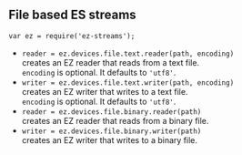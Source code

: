 ## File based ES streams

`var ez = require('ez-streams');`

* `reader = ez.devices.file.text.reader(path, encoding)`  
  creates an EZ reader that reads from a text file.    
  `encoding` is optional. It defaults to `'utf8'`.  
* `writer = ez.devices.file.text.writer(path, encoding)`  
  creates an EZ writer that writes to a text file.    
  `encoding` is optional. It defaults to `'utf8'`.  
* `reader = ez.devices.file.binary.reader(path)`  
  creates an EZ reader that reads from a binary file.    
* `writer = ez.devices.file.binary.writer(path)`  
  creates an EZ writer that writes to a binary file.    
